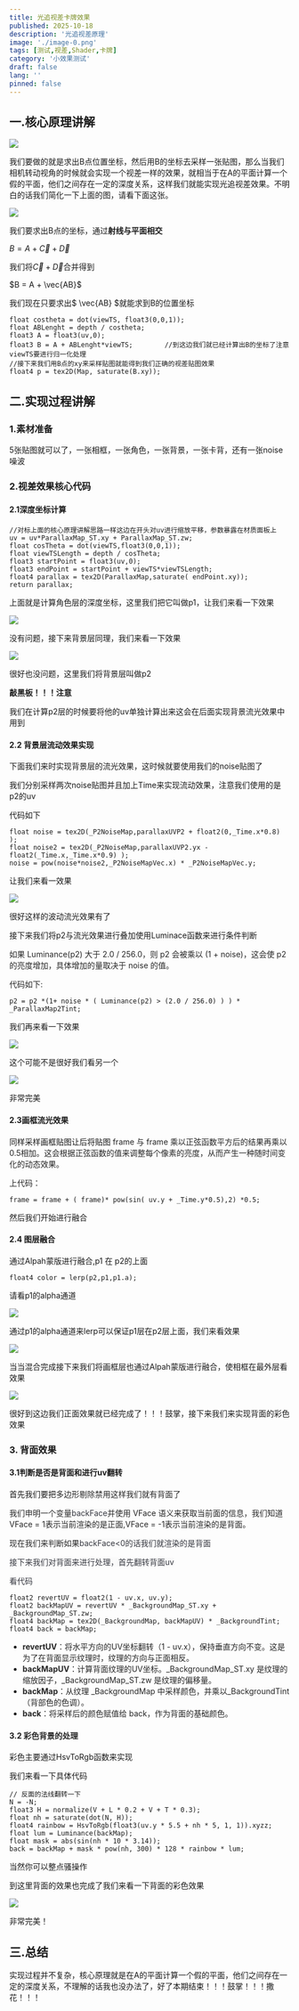 ```yaml
---
title: 光追视差卡牌效果
published: 2025-10-18
description: '光追视差原理'
image: './image-0.png'
tags: [测试,视差,Shader,卡牌]
category: '小效果测试'
draft: false
lang: ''
pinned: false
---
```


## 一.核心原理讲解

![](image-0.png)

我们要做的就是求出B点位置坐标，然后用B的坐标去采样一张贴图，那么当我们相机转动视角的时候就会实现一个视差一样的效果，就相当于在A的平面计算一个假的平面，他们之间存在一定的深度关系，这样我们就能实现光追视差效果。不明白的话我们简化一下上面的图，请看下面这张。

![](image-1.png)

我们要求出B点的坐标，通过**射线与平面相交**

$B = A +\vec{C} + \vec{D}$

我们将$\vec{C} + \vec{D}$合并得到

$B = A + \vec{AB}$

我们现在只要求出$ \vec{AB} $就能求到B的位置坐标

```plain
float costheta = dot(viewTS, float3(0,0,1));
float ABLenght = depth / costheta;
float3 A = float3(uv,0);
float3 B = A + ABLenght*viewTS;        //到这边我们就已经计算出B的坐标了注意viewTS要进行归一化处理
//接下来我们用B点的xy来采样贴图就能得到我们正确的视差贴图效果
float4 p = tex2D(Map, saturate(B.xy));
```

## 二.实现过程讲解

### 1.素材准备

5张贴图就可以了，一张相框，一张角色，一张背景，一张卡背，还有一张noise噪波

### 2.视差效果核心代码

#### 2.1深度坐标计算

```plain
//对标上面的核心原理讲解思路一样这边在开头对uv进行缩放平移，参数暴露在材质面板上
uv = uv*ParallaxMap_ST.xy + ParallaxMap_ST.zw;
float cosTheta = dot(viewTS,float3(0,0,1));
float viewTSLength = depth / cosTheta;
float3 startPoint = float3(uv,0);
float3 endPoint = startPoint + viewTS*viewTSLength;
float4 parallax = tex2D(ParallaxMap,saturate( endPoint.xy));
return parallax;
```

上面就是计算角色层的深度坐标，这里我们把它叫做p1，让我们来看一下效果

![](image-2.png)

没有问题，接下来背景层同理，我们来看一下效果

![](image-3.png)

很好也没问题，这里我们将背景层叫做p2

**敲黑板！！！注意**

我们在计算p2层的时候要将他的uv单独计算出来这会在后面实现背景流光效果中用到

#### 2.2 背景层流动效果实现

下面我们来时实现背景层的流光效果，这时候就要使用我们的noise贴图了

我们分别采样两次noise贴图并且加上Time来实现流动效果，注意我们使用的是p2的uv

代码如下

```plain
float noise = tex2D(_P2NoiseMap,parallaxUVP2 + float2(0,_Time.x*0.8) );
float noise2 = tex2D(_P2NoiseMap,parallaxUVP2.yx - float2(_Time.x,_Time.x*0.9) );   
noise = pow(noise*noise2,_P2NoiseMapVec.x) * _P2NoiseMapVec.y;
```

让我们来看一效果

![](image-4.png)

很好这样的波动流光效果有了

接下来我们将p2与流光效果进行叠加使用Luminace函数来进行条件判断

<font style="color:rgba(0, 0, 0, 0.85);">如果 Luminance(p2) 大于 2.0 / 256.0，则 p2 会被乘以 (1 + noise)，这会使 p2 的亮度增加，具体增加的量取决于 noise 的值。</font>

<font style="color:rgba(0, 0, 0, 0.85);">代码如下:</font>

```plain
p2 = p2 *(1+ noise * ( Luminance(p2) > (2.0 / 256.0) ) ) * _ParallaxMap2Tint;
```

我们再来看一下效果

![](image-5.png)

这个可能不是很好我们看另一个

![](image-6.png)

非常完美

#### 2.3画框流光效果

同样采样画框贴图让后将贴图<font style="color:rgba(0, 0, 0, 0.85);"> frame 与 frame 乘以正弦函数平方后的结果再乘以0.5相加。这会根据正弦函数的值来调整每个像素的亮度，从而产生一种随时间变化的动态效果。</font>

<font style="color:rgba(0, 0, 0, 0.85);">上代码：</font>

```plain
frame = frame + ( frame)* pow(sin( uv.y + _Time.y*0.5),2) *0.5;
```

然后我们开始进行融合

#### 2.4 图层融合

通过Alpah蒙版进行融合,p1 在 p2的上面

```plain
float4 color = lerp(p2,p1,p1.a);
```

请看p1的alpha通道

![](image-7.png)

通过p1的alpha通道来lerp可以保证p1层在p2层上面，我们来看效果

![](image-8.png)

当当混合完成接下来我们将画框层也通过Alpah蒙版进行融合，使相框在最外层看效果

![](image-9.png)

很好到这边我们正面效果就已经完成了！！！鼓掌，接下来我们来实现背面的彩色效果

### 3. 背面效果

#### 3.1判断是否是背面和进行uv翻转

首先我们要把<font style="color:rgba(0, 0, 0, 0.85);">多边形剔除禁用这样我们就有背面了</font>

<font style="color:rgba(0, 0, 0, 0.85);">我们申明一个变量</font><font style="color:rgb(56, 58, 66);background-color:rgb(250, 250, 250);">backFace</font><font style="color:rgba(0, 0, 0, 0.85);">并使用 VFace 语义来获取当前面的信息，我们知道VFace = 1表示当前渲染的是正面,VFace = -1表示当前渲染的是背面。</font>

<font style="color:rgba(0, 0, 0, 0.85);">现在我们来判断如果</font><font style="color:rgb(56, 58, 66);background-color:rgb(250, 250, 250);">backFace<0的话我们就渲染的是背面</font>

<font style="color:rgb(56, 58, 66);background-color:rgb(250, 250, 250);">接下来我们对背面来进行处理，首先翻转背面uv</font>

<font style="color:rgb(56, 58, 66);background-color:rgb(250, 250, 250);">看代码</font>

```plain
float2 revertUV = float2(1 - uv.x, uv.y);
float2 backMapUV = revertUV * _BackgroundMap_ST.xy + _BackgroundMap_ST.zw;
float4 backMap = tex2D(_BackgroundMap, backMapUV) * _BackgroundTint;
float4 back = backMap;
```

+ **<font style="color:rgba(0, 0, 0, 0.85);">revertUV</font>**<font style="color:rgba(0, 0, 0, 0.85);">：将水平方向的UV坐标翻转（</font><font style="color:rgba(0, 0, 0, 0.85);">1 - uv.x</font><font style="color:rgba(0, 0, 0, 0.85);">），保持垂直方向不变。这是为了在背面显示纹理时，纹理的方向与正面相反。</font>
+ **<font style="color:rgba(0, 0, 0, 0.85);">backMapUV</font>**<font style="color:rgba(0, 0, 0, 0.85);">：计算背面纹理的UV坐标。</font><font style="color:rgba(0, 0, 0, 0.85);">_BackgroundMap_ST.xy</font><font style="color:rgba(0, 0, 0, 0.85);"> </font><font style="color:rgba(0, 0, 0, 0.85);">是纹理的缩放因子，</font><font style="color:rgba(0, 0, 0, 0.85);">_BackgroundMap_ST.zw</font><font style="color:rgba(0, 0, 0, 0.85);"> </font><font style="color:rgba(0, 0, 0, 0.85);">是纹理的偏移量。</font>
+ **<font style="color:rgba(0, 0, 0, 0.85);">backMap</font>**<font style="color:rgba(0, 0, 0, 0.85);">：从纹理 _BackgroundMap 中采样颜色，并乘以_BackgroundTint（背部色的色调）。</font>
+ **<font style="color:rgba(0, 0, 0, 0.85);">back</font>**<font style="color:rgba(0, 0, 0, 0.85);">：将采样后的颜色赋值给 back，作为背面的基础颜色。</font>

#### 3.2 **<font style="color:rgba(0, 0, 0, 0.85);">彩色背景的处理</font>**

彩色主要通过HsvToRgb函数来实现

我们来看一下具体代码

```plain
// 反面的法线翻转一下
N = -N;
float3 H = normalize(V + L * 0.2 + V + T * 0.3);
float nh = saturate(dot(N, H));
float4 rainbow = HsvToRgb(float3(uv.y * 5.5 + nh * 5, 1, 1)).xyzz;
float lum = Luminance(backMap);
float mask = abs(sin(nh * 10 * 3.14));
back = backMap + mask * pow(nh, 300) * 128 * rainbow * lum;
```

当然你可以整点骚操作

到这里背面的效果也完成了我们来看一下背面的彩色效果

![](image-10.png)

非常完美！

## 三.总结

实现过程并不复杂，核心原理就是在A的平面计算一个假的平面，他们之间存在一定的深度关系，不理解的话我也没办法了，好了本期结束！！！鼓掌！！！撒花！！！
